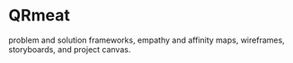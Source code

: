 # QRmeat
problem and solution frameworks, empathy and affinity maps, wireframes, storyboards, and project canvas. 
